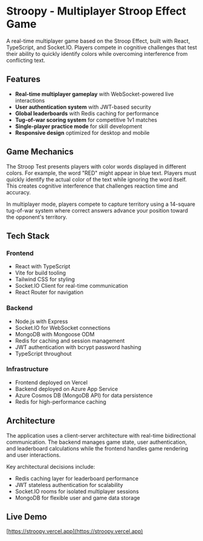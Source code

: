 # Stroopy - Multiplayer Stroop Effect Game

A real-time multiplayer game based on the Stroop Effect, built with React, TypeScript, and Socket.IO. Players compete in cognitive challenges that test their ability to quickly identify colors while overcoming interference from conflicting text.

## Features

- **Real-time multiplayer gameplay** with WebSocket-powered live interactions
- **User authentication system** with JWT-based security
- **Global leaderboards** with Redis caching for performance
- **Tug-of-war scoring system** for competitive 1v1 matches
- **Single-player practice mode** for skill development
- **Responsive design** optimized for desktop and mobile

## Game Mechanics

The Stroop Test presents players with color words displayed in different colors. For example, the word "RED" might appear in blue text. Players must quickly identify the actual color of the text while ignoring the word itself. This creates cognitive interference that challenges reaction time and accuracy.

In multiplayer mode, players compete to capture territory using a 14-square tug-of-war system where correct answers advance your position toward the opponent's territory.

## Tech Stack

### Frontend
- React with TypeScript
- Vite for build tooling
- Tailwind CSS for styling
- Socket.IO Client for real-time communication
- React Router for navigation

### Backend  
- Node.js with Express
- Socket.IO for WebSocket connections
- MongoDB with Mongoose ODM
- Redis for caching and session management
- JWT authentication with bcrypt password hashing
- TypeScript throughout

### Infrastructure
- Frontend deployed on Vercel
- Backend deployed on Azure App Service
- Azure Cosmos DB (MongoDB API) for data persistence
- Redis for high-performance caching

## Architecture

The application uses a client-server architecture with real-time bidirectional communication. The backend manages game state, user authentication, and leaderboard calculations while the frontend handles game rendering and user interactions.

Key architectural decisions include:
- Redis caching layer for leaderboard performance
- JWT stateless authentication for scalability  
- Socket.IO rooms for isolated multiplayer sessions
- MongoDB for flexible user and game data storage

## Live Demo

[https://stroopy.vercel.app](https://stroopy.vercel.app)
